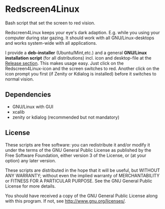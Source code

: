 # Redscreen4Linux

Bash script that set the screen to red vision.

Redscreen4Linux keeps your eye's dark adaption.  E.g. while you using your computer during star gazing. It should work with all GNU/Linux-desktops and works system-wide with all applications.

I provide a **deb-installer** (Ubuntu/Mint,etc.) and a general **GNU/Linux installation script** (for all distributions) incl. icon and desktop-file at the [Release section](https://github.com/haniibrahim/Redscreen4Linux/releases). This makes usage easy. Just click on the Redscreen4Linux-icon and the screen switches to red. Another click on the icon prompt you first (if Zenity or Kdialog is installed) before it switches to normal vision.

## Dependencies

 * GNU/Linux with GUI
 * xcalib
 * zenity or kdialog (recommended but not mandatory)

## License
These scripts are free software: you can redistribute it and/or modify it under the terms of the GNU General Public License as published by the Free Software Foundation, either version 3 of the License, or (at your option) any later version.

These scripts are distributed in the hope that it will be useful, but WITHOUT ANY WARRANTY; without even the implied warranty of MERCHANTABILITY or FITNESS FOR A PARTICULAR PURPOSE. See the GNU General Public License for more details.

You should have received a copy of the GNU General Public License along with this program. If not, see http://www.gnu.org/licenses/.